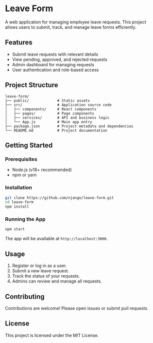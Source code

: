 # Leave Form

A web application for managing employee leave requests. This project allows users to submit, track, and manage leave forms efficiently.

## Features

- Submit leave requests with relevant details
- View pending, approved, and rejected requests
- Admin dashboard for managing requests
- User authentication and role-based access

## Project Structure

```
leave-form/
├── public/             # Static assets
├── src/                # Application source code
│   ├── components/     # React components
│   ├── pages/          # Page components
│   ├── services/       # API and business logic
│   └── App.js          # Main app entry
├── package.json        # Project metadata and dependencies
└── README.md           # Project documentation
```

## Getting Started

### Prerequisites

- Node.js (v18+ recommended)
- npm or yarn

### Installation

```bash
git clone https://github.com/njange/leave-form.git
cd leave-form
npm install
```

### Running the App

```bash
npm start
```

The app will be available at `http://localhost:3000`.

## Usage

1. Register or log in as a user.
2. Submit a new leave request.
3. Track the status of your requests.
4. Admins can review and manage all requests.

## Contributing

Contributions are welcome! Please open issues or submit pull requests.

## License

This project is licensed under the MIT License.